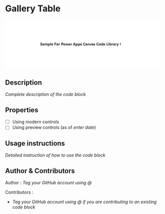 # Gallery Table
![SampleCodeBlock](/SampleCodeBlock/Assets/SampleCodeBlock.png)
## Description
*Complete description of the code block*
## Properties
- [ ] Using modern controls
- [ ] Using preview controls (as of *enter date*)
## Usage instructions
*Detailed instruction of how to use the code block*
## Author & Contributors
Author : *Tag your GitHub account using @*

Contributors :
- *Tag your GitHub account using @ if you are contributing to an existing code block*



